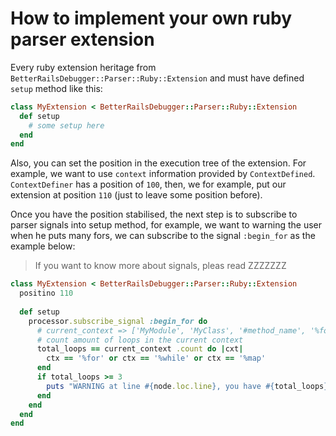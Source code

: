 # How to implement your own ruby parser extension

Every ruby extension heritage from `BetterRailsDebugger::Parser::Ruby::Extension` and must have defined `setup` method 
like this:

```ruby
class MyExtension < BetterRailsDebugger::Parser::Ruby::Extension
  def setup
    # some setup here
  end
end
```

Also, you can set the position in the execution tree of the extension. For example, we want to use `context` information
provided by `ContextDefined`. `ContextDefiner` has a position of `100`, then, we for example, put our extension at position
`110` (just to leave some position before).

Once you have the position stabilised, the next step is to subscribe to parser signals into setup method, for example, 
we want to warning the user when he puts many fors, we can subscribe to the signal `:begin_for` as the example below:

> If you want to know more about signals, pleas read ZZZZZZZ

```ruby
class MyExtension < BetterRailsDebugger::Parser::Ruby::Extension
  positino 110
  
  def setup
    processor.subscribe_signal :begin_for do
      # current_context => ['MyModule', 'MyClass', '#method_name', '%for', '%for', '%while']
      # count amount of loops in the current context
      total_loops == current_context .count do |cxt|
        ctx == '%for' or ctx == '%while' or ctx == '%map'
      end
      if total_loops >= 3
        puts "WARNING at line #{node.loc.line}, you have #{total_loops} nested loops"
      end
    end
  end
end
```
